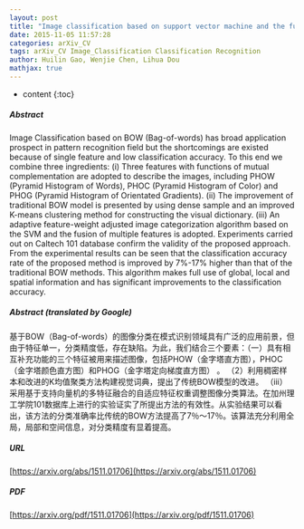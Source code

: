 ```yaml
---
layout: post
title: "Image classification based on support vector machine and the fusion of complementary features"
date: 2015-11-05 11:57:28
categories: arXiv_CV
tags: arXiv_CV Image_Classification Classification Recognition
author: Huilin Gao, Wenjie Chen, Lihua Dou
mathjax: true
---
```


* content
{:toc}

##### Abstract
Image Classification based on BOW (Bag-of-words) has broad application prospect in pattern recognition field but the shortcomings are existed because of single feature and low classification accuracy. To this end we combine three ingredients: (i) Three features with functions of mutual complementation are adopted to describe the images, including PHOW (Pyramid Histogram of Words), PHOC (Pyramid Histogram of Color) and PHOG (Pyramid Histogram of Orientated Gradients). (ii) The improvement of traditional BOW model is presented by using dense sample and an improved K-means clustering method for constructing the visual dictionary. (iii) An adaptive feature-weight adjusted image categorization algorithm based on the SVM and the fusion of multiple features is adopted. Experiments carried out on Caltech 101 database confirm the validity of the proposed approach. From the experimental results can be seen that the classification accuracy rate of the proposed method is improved by 7%-17% higher than that of the traditional BOW methods. This algorithm makes full use of global, local and spatial information and has significant improvements to the classification accuracy.

##### Abstract (translated by Google)
基于BOW（Bag-of-words）的图像分类在模式识别领域具有广泛的应用前景，但由于特征单一，分类精度低，存在缺陷。为此，我们结合三个要素：（一）具有相互补充功能的三个特征被用来描述图像，包括PHOW（金字塔直方图），PHOC（金字塔颜色直方图）和PHOG（金字塔定向梯度直方图） 。 （2）利用稠密样本和改进的K均值聚类方法构建视觉词典，提出了传统BOW模型的改进。 （iii）采用基于支持向量机的多特征融合的自适应特征权重调整图像分类算法。在加州理工学院101数据库上进行的实验证实了所提出方法的有效性。从实验结果可以看出，该方法的分类准确率比传统的BOW方法提高了7％〜17％。该算法充分利用全局，局部和空间信息，对分类精度有显着提高。

##### URL
[https://arxiv.org/abs/1511.01706](https://arxiv.org/abs/1511.01706)

##### PDF
[https://arxiv.org/pdf/1511.01706](https://arxiv.org/pdf/1511.01706)

